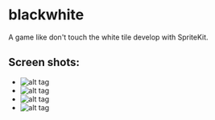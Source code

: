 blackwhite
==========
A game like don't touch the white tile develop with SpriteKit.

## Screen shots:
- ![alt tag](http://a5.mzstatic.com/us/r30/Purple/v4/fb/9e/39/fb9e3951-00a5-695b-a10a-b0325da57a0c/screen568x568.jpeg)
- ![alt tag](http://a5.mzstatic.com/us/r30/Purple4/v4/0c/1b/de/0c1bde4e-da50-14dd-ea9b-01cc05ab6941/screen568x568.jpeg)
- ![alt tag](http://a1.mzstatic.com/us/r30/Purple2/v4/f6/a3/49/f6a34966-6d7e-669e-9a94-690ebff01306/screen568x568.jpeg)
- ![alt tag](http://a5.mzstatic.com/us/r30/Purple/v4/f6/6f/47/f66f47a1-f2d2-658e-29fd-2d09f93cf5f7/screen568x568.jpeg)
